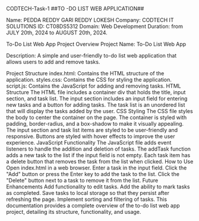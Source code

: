 CODTECH-Task-1
##TO -DO LIST WEB APPLICATION##

Name: PEDDA REDDY GARI REDDY LOKESH Company: CODTECH IT SOLUTIONS ID: CT08DS5312 Domain: Web Development Duration: from JULY 20th, 2024 to AUGUST 20th, 2024.

To-Do List Web App
Project Overview
Project Name:
To-Do List Web App

Description:
A simple and user-friendly to-do list web application that allows users to add and remove tasks.

Project Structure
index.html: Contains the HTML structure of the application.
styles.css: Contains the CSS for styling the application.
script.js: Contains the JavaScript for adding and removing tasks.
HTML Structure
The HTML file includes a container div that holds the title, input section, and task list.
The input section includes an input field for entering new tasks and a button for adding tasks.
The task list is an unordered list that will display the tasks added by the user.
CSS Styling
The CSS file styles the body to center the container on the page.
The container is styled with padding, border-radius, and a box-shadow to make it visually appealing.
The input section and task list items are styled to be user-friendly and responsive.
Buttons are styled with hover effects to improve the user experience.
JavaScript Functionality
The JavaScript file adds event listeners to handle the addition and deletion of tasks.
The addTask function adds a new task to the list if the input field is not empty.
Each task item has a delete button that removes the task from the list when clicked.
How to Use
Open index.html in a web browser.
Enter a task in the input field.
Click the "Add" button or press the Enter key to add the task to the list.
Click the "Delete" button next to a task to remove it from the list.
Future Enhancements
Add functionality to edit tasks.
Add the ability to mark tasks as completed.
Save tasks to local storage so that they persist after refreshing the page.
Implement sorting and filtering of tasks.
This documentation provides a complete overview of the to-do list web app project, detailing its structure, functionality, and usage.
